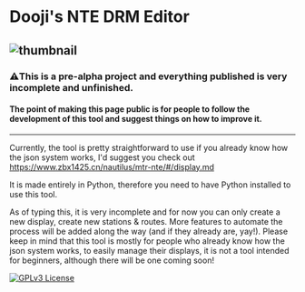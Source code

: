 # Dooji's NTE DRM Editor
![thumbnail](https://i.imgur.com/yn4VDdA.png)
---
### ⚠️This is a pre-alpha project and everything published is very incomplete and unfinished.
#### The point of making this page public is for people to follow the development of this tool and suggest things on how to improve it. 
---
Currently, the tool is pretty straightforward to use if you already know how the json system works, I'd suggest you check out https://www.zbx1425.cn/nautilus/mtr-nte/#/display.md

It is made entirely in Python, therefore you need to have Python installed to use this tool.

As of typing this, it is very incomplete and for now you can only create a new display, create new stations & routes. More features to automate the process will be added along the way (and if they already are, yay!). Please keep in mind that this tool is mostly for people who already know how the json system works, to easily manage their displays, it is not a tool intended for beginners, although there will be one coming soon!

[![GPLv3 License](https://img.shields.io/badge/License-GPL%20v3-yellow.svg)](https://opensource.org/licenses/)
